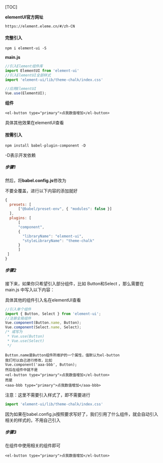[TOC]

**elementUI官方网址**

```http
https://element.eleme.cn/#/zh-CN
```



#### 完整引入

```
npm i element-ui -S
```

**main.js**

```js
//引入Element组件库
import ElementUI from 'element-ui'
//引入ElementUI全部样式
import 'element-ui/lib/theme-chalk/index.css'

//应用ElementUI
Vue.use(ElementUI);


```

**组件**

```vue
<el-button type="primary">点我数值增加</el-button>
```

具体其他效果在elementUI查看



#### 按需引入

```
npm install babel-plugin-component -D
```

-D表示开发依赖

##### 步骤1

然后，将**babel.config.js**修改为

不要全覆盖，进行以下内容的添加就好

```js
{
  presets: [
      ["@babel/preset-env", { "modules": false }]
  ],
  plugins: [
      [
      "component",
      {
        "libraryName": "element-ui",
        "styleLibraryName": "theme-chalk"
      }
      ]
 ]
}
```

##### 步骤2

接下来，如果你只希望引入部分组件，比如 Button和Select ，那么需要在 main.js 中写入以下内容：

具体其他的组件引入名在elementUI查看

```js
//引入单个组件
import { Button, Select } from 'element-ui';
//注册全局组件
Vue.component(Button.name, Button);
Vue.component(Select.name, Select);
/* 或写为
 * Vue.use(Button)
 * Vue.use(Select)
 */
```

```
Button.name是Button组件所维护的一个属性，值默认为el-button
我们可以自己进行修改，比如
Vue.component('aaa-bbb', Button);
然后在组件中就不是
<el-button type="primary">点我数值增加</el-button>
而是
<aaa-bbb type="primary">点我数值增加</aaa-bbb>
```



注意：这里不需要引入样式了，即不需要进行

```js
import 'element-ui/lib/theme-chalk/index.css'
```

因为如果在babel.config.js按照要求写好了，我们引用了什么组件，就会自动引入相关的样式的，不用自己引入

##### 步骤3

在组件中使用相关的组件即可

```vue
<el-button type="primary">点我数值增加</el-button>
```

